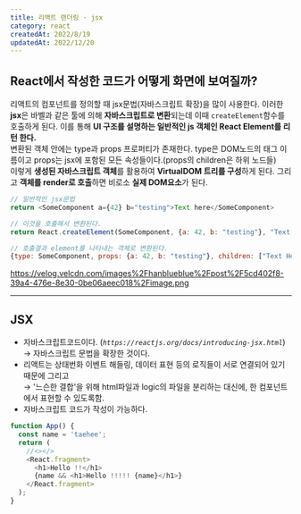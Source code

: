 ```yaml
---
title: 리액트 랜더링 · jsx
category: react
createdAt: 2022/8/19
updatedAt: 2022/12/20
---
```


## React에서 작성한 코드가 어떻게 화면에 보여질까?

리액트의 컴포넌트를 정의할 때 jsx문법(자바스크립트 확장)을 많이 사용한다. 이러한 **jsx**은 바벨과 같은 툴에 의해 **자바스크립트로 변환**되는데 이때 `createElement`함수를 호출하게 된다. 이를 통해 **UI 구조를 설명하는 일반적인 js 객체인 React Element를 리턴 한다.**  
변환된 객체 안에는 type과 props 프로퍼티가 존재한다. type은 DOM노드의 태그 이름이고 props는 jsx에 포함된 모든 속성들이다.(props의 children은 하위 노드들)  
이렇게 **생성된 자바스크립트 객체**를 활용하여 **VirtualDOM 트리를 구성**하게 된다. 그리고 **객체를 render로 호출**하면 비로소 **실제 DOM요소**가 된다.

```javascript
// 일반적인 jsx문법
return <SomeComponent a={42} b="testing">Text here</SomeComponent>

// 이것을 호출해서 변환된다.
return React.createElement(SomeComponent, {a: 42, b: "testing"}, "Text Here")

// 호출결과 element를 나타내는 객체로 변환된다.
{type: SomeComponent, props: {a: 42, b: "testing"}, children: ["Text Here"]}

```

https://velog.velcdn.com/images%2Fhanblueblue%2Fpost%2F5cd402f8-39a4-476e-8e30-0be06aeec018%2Fimage.png

---

## JSX

- 자바스크립트코드이다. (_`https://reactjs.org/docs/introducing-jsx.html`_)  
  → 자바스크립트 문법을 확장한 것이다.
- 리액트는 상태번화 이벤트 해들링, 데이터 표현 등의 로직들이 서로 연결되어 있기 때문에 그리고  
  → '느슨한 결합'을 위해 html파일과 logic의 파일을 분리하는 대신에, 한 컴포넌트에서 표현할 수 있도록함.
- 자바스크립트 코드가 작성이 가능하다.

```javascript
function App() {
  const name = 'taehee';
  return (
    //<></>
    <React.fragment>
      <h1>Hello !!</h1>
      {name && <h1>Hello !!!!! {name}</h1>}
    </React.fragment>
  );
}
```
